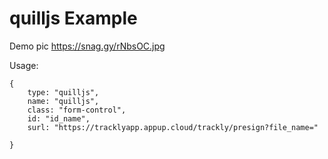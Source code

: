 # quilljs Example


Demo pic
https://snag.gy/rNbsOC.jpg


Usage:

```
{
    type: "quilljs",
    name: "quilljs",
    class: "form-control",
    id: "id_name",
    surl: "https://tracklyapp.appup.cloud/trackly/presign?file_name="
    
}    